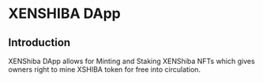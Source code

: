 # XENSHIBA DApp

## Introduction

XENShiba DApp allows for Minting and Staking XENShiba NFTs which gives owners right to mine XSHIBA token for free into circulation.